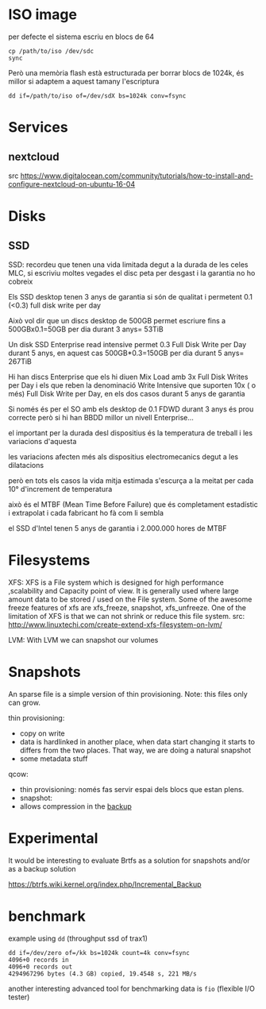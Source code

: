 # ISO image

per defecte el sistema escriu en blocs de 64

```
cp /path/to/iso /dev/sdc
sync
```

Però una memòria flash està estructurada per borrar blocs de 1024k, és millor si adaptem a aquest tamany l'escriptura

`dd if=/path/to/iso of=/dev/sdX bs=1024k conv=fsync`

# Services

## nextcloud

src https://www.digitalocean.com/community/tutorials/how-to-install-and-configure-nextcloud-on-ubuntu-16-04

# Disks

## SSD

SSD: recordeu que tenen una vida limitada degut a la durada de les celes MLC, si escriviu moltes vegades el disc peta per desgast i la garantia no ho cobreix

Els SSD desktop tenen 3 anys de garantia si són de qualitat i permetent 0.1 (<0.3) full disk write per day

Això vol dir que un discs desktop de 500GB permet escriure fins a 500GBx0.1=50GB per dia durant 3 anys= 53TiB

Un disk SSD Enterprise read intensive permet 0.3 Full Disk Write per Day durant 5 anys, en aquest cas 500GB*0.3=150GB per dia durant 5 anys= 267TiB

Hi han discs Enterprise que els hi diuen Mix Load amb 3x Full Disk Writes per Day i els que reben la denominació Write Intensive que suporten 10x ( o més) Full Disk Write per Day, en els dos casos durant 5 anys de garantia

Si només és per el SO amb els desktop de 0.1 FDWD durant 3 anys és prou correcte però si hi han BBDD millor un nivell Enterprise...

el important per la durada desl dispositius és la temperatura de treball i les variacions d'aquesta

les variacions afecten més als dispositius electromecanics degut a les dilatacions

però en tots els casos la vida mitja estimada s'escurça a la meitat per cada 10° d'increment de temperatura

això és el MTBF (Mean Time Before Failure) que és completament estadístic i extrapolat i cada fabricant ho fà com li sembla

el SSD d'Intel tenen 5 anys de garantia i 2.000.000 hores de MTBF

# Filesystems

XFS: XFS is a File system which is designed for high performance ,scalability and Capacity point of view. It is generally used where large amount data to be stored / used on the File system. Some of the awesome freeze features of xfs are xfs_freeze, snapshot, xfs_unfreeze. One of the limitation of XFS is that we can not shrink or reduce this file system. src: http://www.linuxtechi.com/create-extend-xfs-filesystem-on-lvm/

LVM: With LVM we can snapshot our volumes

# Snapshots

An sparse file is a simple version of thin provisioning. Note: this files only can grow.

thin provisioning:
- copy on write
- data is hardlinked in another place, when data start changing it starts to differs from the two places. That way, we are doing a natural snapshot
- some metadata stuff

qcow:
- thin provisioning: només fas servir espai dels blocs que estan plens. 
- snapshot:
- allows compression in the [backup](https://pve.proxmox.com/wiki/VMA#VMA_backup_format)

# Experimental

It would be interesting to evaluate Brtfs as a solution for snapshots and/or as a backup solution

https://btrfs.wiki.kernel.org/index.php/Incremental_Backup

# benchmark

example using `dd` (throughput ssd of trax1)
```
dd if=/dev/zero of=/kk bs=1024k count=4k conv=fsync
4096+0 records in
4096+0 records out
4294967296 bytes (4.3 GB) copied, 19.4548 s, 221 MB/s
```

another interesting advanced tool for benchmarking data is `fio` (flexible I/O tester)
